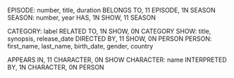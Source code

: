 EPISODE: number, title, duration
BELONGS TO, 11 EPISODE, 1N SEASON
SEASON: number, year
HAS, 1N SHOW, 11 SEASON

CATEGORY: label
RELATED TO, 1N SHOW, 0N CATEGORY
SHOW: title, synopsis, release_date
DIRECTED BY, 11 SHOW, 0N PERSON
PERSON: first_name, last_name, birth_date, gender, country

APPEARS IN, 11 CHARACTER, 0N SHOW
CHARACTER: name
INTERPRETED BY, 1N CHARACTER, 0N PERSON